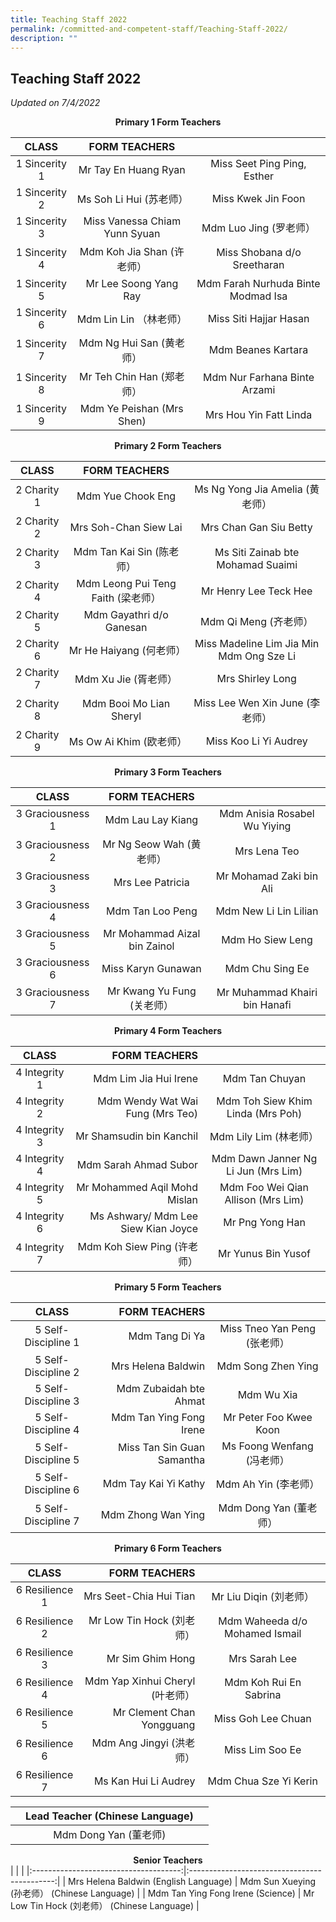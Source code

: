 ```yaml
---
title: Teaching Staff 2022
permalink: /committed-and-competent-staff/Teaching-Staff-2022/
description: ""
---
```

## Teaching Staff 2022

_Updated on 7/4/2022_

**<center>Primary 1 Form Teachers</center>**

|      CLASS     |          FORM TEACHERS         |                                    |
|:--------------:|:------------------------------:|:----------------------------------:|
|  1 Sincerity 1 | Mr Tay En Huang Ryan           | Miss Seet Ping Ping, Esther        |
|  1 Sincerity 2 | Ms Soh Li Hui (苏老师）        | Miss Kwek Jin Foon                 |
|  1 Sincerity 3 | Miss Vanessa Chiam Yunn Syuan  | Mdm Luo Jing (罗老师）             |
|  1 Sincerity 4 | Mdm Koh Jia Shan (许老师）     | Miss Shobana d/o Sreetharan        |
|  1 Sincerity 5 | Mr Lee Soong Yang Ray          | Mdm Farah Nurhuda Binte Modmad Isa |
| 1 Sincerity 6  | Mdm Lin Lin （林老师）         | Miss Siti Hajjar Hasan             |
| 1 Sincerity 7  | Mdm Ng Hui San (黄老师）       | Mdm Beanes Kartara                 |
|  1 Sincerity 8 | Mr Teh Chin Han (郑老师）      | Mdm Nur Farhana Binte Arzami       |
| 1 Sincerity 9  | Mdm Ye Peishan (Mrs Shen)      | Mrs Hou Yin Fatt Linda             |

**<center>Primary 2 Form Teachers</center>**

|     CLASS    |            FORM TEACHERS           |                                           |
|:------------:|:----------------------------------:|:-----------------------------------------:|
|  2 Charity 1 | Mdm Yue Chook Eng                  | Ms Ng Yong Jia Amelia  (黄老师）          |
|  2 Charity 2 | Mrs Soh-Chan Siew Lai              | Mrs Chan Gan Siu Betty                    |
|  2 Charity 3 | Mdm Tan Kai Sin (陈老师）          | Ms Siti Zainab bte Mohamad Suaimi         |
|  2 Charity 4 | Mdm Leong Pui Teng Faith (梁老师） | Mr Henry Lee Teck Hee                     |
|  2 Charity 5 | Mdm Gayathri d/o Ganesan           | Mdm Qi Meng (齐老师）                     |
| 2 Charity 6  | Mr He Haiyang (何老师）            | Miss Madeline Lim Jia Min Mdm Ong Sze Li  |
| 2 Charity 7  | Mdm Xu Jie (胥老师）               | Mrs Shirley Long                          |
|  2 Charity 8 | Mdm Booi Mo Lian Sheryl            | Miss Lee Wen Xin June (李老师）           |
| 2 Charity 9  | Ms Ow Ai Khim (欧老师）            | Miss Koo Li Yi Audrey                     |

**<center>Primary 3 Form Teachers</center>**

|       CLASS      |         FORM TEACHERS        |                               |
|:----------------:|:----------------------------:|:-----------------------------:|
| 3 Graciousness 1 | Mdm Lau Lay Kiang            | Mdm Anisia Rosabel Wu Yiying  |
| 3 Graciousness 2 | Mr Ng Seow Wah (黄老师）     | Mrs Lena Teo                  |
| 3 Graciousness 3 | Mrs Lee Patricia             | Mr Mohamad Zaki bin Ali       |
| 3 Graciousness 4 | Mdm Tan Loo Peng             | Mdm New Li Lin Lilian         |
| 3 Graciousness 5 | Mr Mohammad Aizal bin Zainol | Mdm Ho Siew Leng              |
| 3 Graciousness 6 | Miss Karyn Gunawan           | Mdm Chu Sing Ee               |
| 3 Graciousness 7 | Mr Kwang Yu Fung (关老师）   | Mr Muhammad Khairi bin Hanafi |

**<center>Primary 4 Form Teachers</center>**

|      CLASS     |                       FORM TEACHERS |                                     |
|:--------------:|------------------------------------:|:-----------------------------------:|
|  4 Integrity 1 | Mdm Lim Jia Hui Irene               | Mdm Tan Chuyan                      |
|  4 Integrity 2 | Mdm Wendy Wat Wai Fung (Mrs  Teo)   | Mdm Toh Siew Khim Linda (Mrs Poh)   |
|  4 Integrity 3 | Mr Shamsudin bin Kanchil            | Mdm Lily Lim (林老师）              |
|  4 Integrity 4 | Mdm Sarah Ahmad Subor               | Mdm Dawn Janner Ng Li Jun (Mrs Lim) |
|  4 Integrity 5 | Mr Mohammed Aqil Mohd Mislan        | Mdm Foo Wei Qian Allison (Mrs Lim)  |
|  4 Integrity 6 | Ms Ashwary/ Mdm Lee Siew Kian Joyce | Mr Png Yong Han                     |
|  4 Integrity 7 | Mdm Koh Siew Ping (许老师）         | Mr Yunus Bin Yusof                  |


**<center>Primary 5 Form Teachers</center>**

|        CLASS        |               FORM TEACHERS |                              |
|:-------------------:|----------------------------:|:----------------------------:|
| 5 Self-Discipline 1 | Mdm Tang Di Ya              | Miss Tneo Yan Peng (张老师） |
| 5 Self-Discipline 2 | Mrs Helena Baldwin          | Mdm Song Zhen Ying           |
| 5 Self-Discipline 3 | Mdm Zubaidah bte Ahmat      | Mdm Wu Xia                   |
| 5 Self-Discipline 4 | Mdm Tan Ying Fong Irene     | Mr Peter Foo Kwee Koon       |
| 5 Self-Discipline 5 | Miss Tan Sin Guan Samantha  | Ms Foong Wenfang (冯老师）   |
| 5 Self-Discipline 6 | Mdm Tay Kai Yi Kathy        | Mdm Ah Yin (李老师）         |
| 5 Self-Discipline 7 | Mdm Zhong Wan Ying          | Mdm Dong Yan (董老师）       |


**<center>Primary 6 Form Teachers</center>**

|      CLASS     |                   FORM TEACHERS |                                |
|:--------------:|--------------------------------:|:------------------------------:|
| 6 Resilience 1 | Mrs Seet-Chia Hui Tian          | Mr Liu Diqin (刘老师）         |
| 6 Resilience 2 | Mr Low Tin Hock (刘老师）       | Mdm Waheeda d/o Mohamed Ismail |
| 6 Resilience 3 | Mr Sim Ghim Hong                | Mrs Sarah Lee                  |
| 6 Resilience 4 | Mdm Yap Xinhui Cheryl (叶老师） | Mdm Koh Rui En Sabrina         |
| 6 Resilience 5 | Mr Clement Chan Yongguang       | Miss Goh Lee Chuan             |
| 6 Resilience 6 | Mdm Ang Jingyi (洪老师）        | Miss Lim Soo Ee                |
| 6 Resilience 7 | Ms Kan Hui Li Audrey            | Mdm Chua Sze Yi Kerin          |


|   | <center>Lead Teacher (Chinese Language)</center> |   |
|---|---------------------------------|---|
|   | <center>Mdm Dong Yan (董老师)</center>           |   |

 
 
 **<center>Senior Teachers</center>**
 |                                       |                                              |
|:-------------------------------------:|:--------------------------------------------:|
| Mrs Helena Baldwin (English Language) | Mdm Sun Xueying (孙老师） (Chinese Language) |
|   Mdm Tan Ying Fong Irene (Science)   | Mr Low Tin Hock (刘老师） (Chinese Language) |